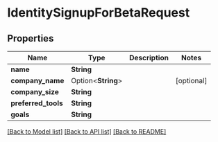 # IdentitySignupForBetaRequest

## Properties

Name | Type | Description | Notes
------------ | ------------- | ------------- | -------------
**name** | **String** |  | 
**company_name** | Option<**String**> |  | [optional]
**company_size** | **String** |  | 
**preferred_tools** | **String** |  | 
**goals** | **String** |  | 

[[Back to Model list]](../README.md#documentation-for-models) [[Back to API list]](../README.md#documentation-for-api-endpoints) [[Back to README]](../README.md)


